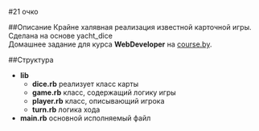 #21 очко

##Описание
Крайне халявная реализация известной карточной игры.  
Сделана на основе yacht_dice    
Домашнее задание для курса __WebDeveloper__ на [course.by](http://course.by).

##Структура
*	__lib__
	*	__dice.rb__ реализует класс карты
	*	__game.rb__ класс, содержащий логику игры
	*	__player.rb__ класс, описывающий игрока
	*	__turn.rb__ логика хода
*	__main.rb__ основной исполняемый файл